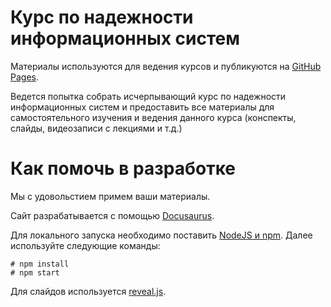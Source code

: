 # Курс по надежности информационных систем

Материалы используются для ведения курсов и публикуются на [GitHub Pages](https://sre-edu-team.github.io/sre-edu/).

Ведется попытка собрать исчерпывающий курс по надежности информационных систем и предоставить все материалы для самостоятельного изучения и ведения данного курса (конспекты, слайды, видеозаписи с лекциями и т.д.)

# Как помочь в разработке

Мы с удовольстием примем ваши материалы.

Сайт разрабатывается с помощью [Docusaurus](https://docusaurus.io/).

Для локального запуска необходимо поставить [NodeJS и npm](https://nodejs.org/en). Далее используйте следующие команды:

```console
# npm install
# npm start
```

Для слайдов используется [reveal.js](https://revealjs.com/).
